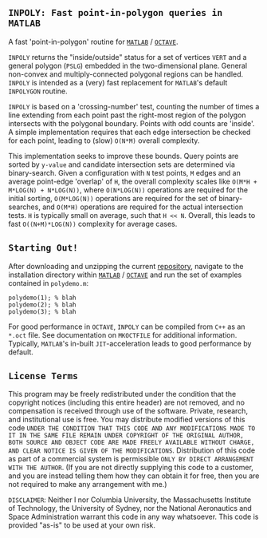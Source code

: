 ## `INPOLY: Fast point-in-polygon queries in MATLAB`

A fast 'point-in-polygon' routine for <a href="http://www.mathworks.com">`MATLAB`</a> / <a href="https://www.gnu.org/software/octave">`OCTAVE`</a>.

`INPOLY` returns the "inside/outside" status for a set of vertices `VERT` and a general polygon (`PSLG`) embedded in the two-dimensional plane. General non-convex and multiply-connected polygonal regions can be handled. `INPOLY` is intended as a (very) fast replacement for `MATLAB`'s default `INPOLYGON` routine.

`INPOLY` is based on a 'crossing-number' test, counting the number of times a line extending from each point past the right-most region of the polygon intersects with the polygonal boundary. Points with odd counts are 'inside'. A simple implementation requires that each edge intersection be checked for each point, leading to (slow) `O(N*M)` overall complexity.

This implementation seeks to improve these bounds. Query points are sorted by `y-value` and candidate intersection sets are determined via binary-search. Given a configuration with `N` test points, `M` edges and an average point-edge 'overlap' of `H`, the overall complexity scales like `O(M*H + M*LOG(N) + N*LOG(N))`, where `O(N*LOG(N))` operations are required for the initial sorting, `O(M*LOG(N))` operations are required for the set of binary-searches, and `O(M*H)` operations are required for the actual intersection tests. `H` is typically small on average, such that `H << N`. Overall, this leads to fast `O((N+M)*LOG(N))` complexity for average cases.

## `Starting Out!`

After downloading and unzipping the current <a href="https://github.com/dengwirda/inpoly/archive/master.zip">repository</a>, navigate to the installation directory within <a href="http://www.mathworks.com">`MATLAB`</a> / <a href="https://www.gnu.org/software/octave">`OCTAVE`</a> and run the set of examples contained in `polydemo.m`:
````
polydemo(1); % blah
polydemo(2); % blah
polydemo(3); % blah
````
For good performance in `OCTAVE`, `INPOLY` can be compiled from `C++` as an `*.oct` file. See documentation on `MKOCTFILE` for additional information. Typically, `MATLAB`'s in-built `JIT`-acceleration leads to good performance by default.

## `License Terms`

This program may be freely redistributed under the condition that the copyright notices (including this entire header) are not removed, and no compensation is received through use of the software.  Private, research, and institutional use is free.  You may distribute modified versions of this code `UNDER THE CONDITION THAT THIS CODE AND ANY MODIFICATIONS MADE TO IT IN THE SAME FILE REMAIN UNDER COPYRIGHT OF THE ORIGINAL AUTHOR, BOTH SOURCE AND OBJECT CODE ARE MADE FREELY AVAILABLE WITHOUT CHARGE, AND CLEAR NOTICE IS GIVEN OF THE MODIFICATIONS`. Distribution of this code as part of a commercial system is permissible `ONLY BY DIRECT ARRANGEMENT WITH THE AUTHOR`. (If you are not directly supplying this code to a customer, and you are instead telling them how they can obtain it for free, then you are not required to make any arrangement with me.) 

`DISCLAIMER`:  Neither I nor Columbia University, the Massachusetts Institute of Technology, the University of Sydney, nor the National Aeronautics and Space Administration warrant this code in any way whatsoever. This code is provided "as-is" to be used at your own risk.

